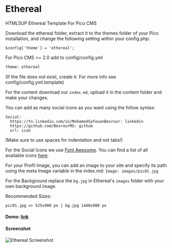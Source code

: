# Ethereal
HTML5UP Ethereal Template For Pico CMS

Download the ethereal folder, extract it to the themes folder of your Pico installation, and change the following setting within your config.php:

`$config['theme'] = 'ethereal';`

For Pico CMS >= 2.0 add to config/config.yml
```sh
theme: ethereal
```
(If the file does not exist, create it. For more info see config/config.yml.template)

For the content download our `index.md`, upload it in the content folder and make your changes.

You can add as many social icons as you want using the follow syntax:

```
Social:
  https://tn.linkedin.com/in/MohamedSafouanBesrour: linkedin
  https://github.com/BesrourMS: github
  url: icon
```

(Make sure to use spaces for indentation and not tabs!)

For the Social Icons we use [Font Awesome](https://fortawesome.github.io/Font-Awesome/).  You can find a list of all available icons [here](https://fortawesome.github.io/Font-Awesome/icons/).

For your Profil Image, you can add an image to your site and specify its path using the meta Image variable in the index.md:
`Image: images/pic01.jpg`

For the Background replace the `bg.jpg` in Ethereal's `images` folder with your own background image.

Recommended Sizes:

`pic01.jpg => 525x900 px | bg.jpg 1440x900 px`

#### Demo: [link](https://html5up.net/uploads/demos/ethereal/)

#### Screenshot

![Ethereal Screenshot](https://www.zupimages.net/up/20/37/mvg0.png)
